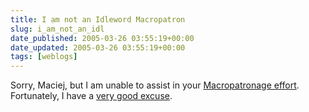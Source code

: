 ```yaml
---
title: I am not an Idleword Macropatron
slug: i_am_not_an_idl
date_published: 2005-03-26 03:55:19+00:00
date_updated: 2005-03-26 03:55:19+00:00
tags: [weblogs]
---
```

Sorry, Maciej, but I am unable to assist in your [Macropatronage effort](http://www.idlewords.com/macropatron.htm). Fortunately, I have a [very good excuse](http://my.wallet.ishavingamassage.com/).
